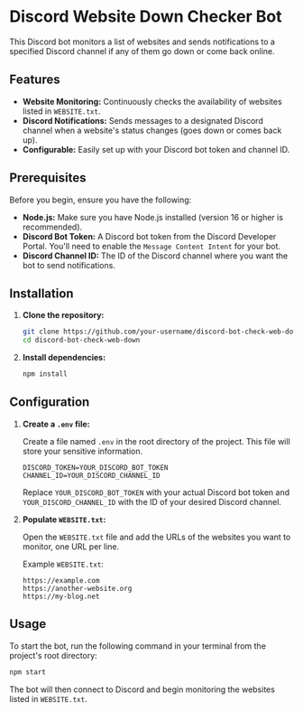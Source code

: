 # Discord Website Down Checker Bot

This Discord bot monitors a list of websites and sends notifications to a specified Discord channel if any of them go down or come back online.

## Features

-   **Website Monitoring:** Continuously checks the availability of websites listed in `WEBSITE.txt`.
-   **Discord Notifications:** Sends messages to a designated Discord channel when a website's status changes (goes down or comes back up).
-   **Configurable:** Easily set up with your Discord bot token and channel ID.

## Prerequisites

Before you begin, ensure you have the following:

-   **Node.js:** Make sure you have Node.js installed (version 16 or higher is recommended).
-   **Discord Bot Token:** A Discord bot token from the Discord Developer Portal. You'll need to enable the `Message Content Intent` for your bot.
-   **Discord Channel ID:** The ID of the Discord channel where you want the bot to send notifications.

## Installation

1.  **Clone the repository:**

    ```bash
    git clone https://github.com/your-username/discord-bot-check-web-down.git
    cd discord-bot-check-web-down
    ```

2.  **Install dependencies:**

    ```bash
    npm install
    ```

## Configuration

1.  **Create a `.env` file:**

    Create a file named `.env` in the root directory of the project. This file will store your sensitive information.

    ```
    DISCORD_TOKEN=YOUR_DISCORD_BOT_TOKEN
    CHANNEL_ID=YOUR_DISCORD_CHANNEL_ID
    ```

    Replace `YOUR_DISCORD_BOT_TOKEN` with your actual Discord bot token and `YOUR_DISCORD_CHANNEL_ID` with the ID of your desired Discord channel.

2.  **Populate `WEBSITE.txt`:**

    Open the `WEBSITE.txt` file and add the URLs of the websites you want to monitor, one URL per line.

    Example `WEBSITE.txt`:

    ```
    https://example.com
    https://another-website.org
    https://my-blog.net
    ```

## Usage

To start the bot, run the following command in your terminal from the project's root directory:

```bash
npm start
```

The bot will then connect to Discord and begin monitoring the websites listed in `WEBSITE.txt`.